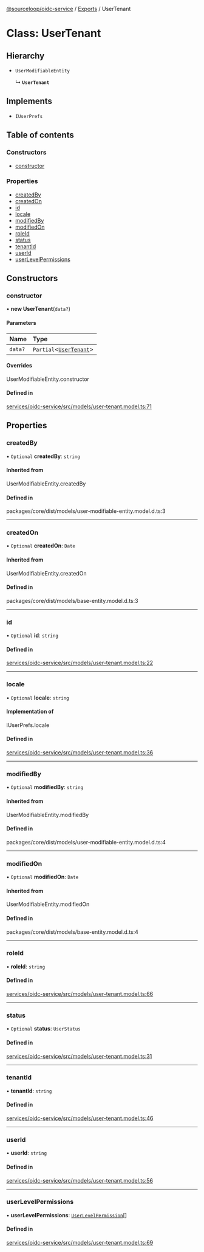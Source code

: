 [@sourceloop/oidc-service](../README.md) / [Exports](../modules.md) / UserTenant

# Class: UserTenant

## Hierarchy

- `UserModifiableEntity`

  ↳ **`UserTenant`**

## Implements

- `IUserPrefs`

## Table of contents

### Constructors

- [constructor](UserTenant.md#constructor)

### Properties

- [createdBy](UserTenant.md#createdby)
- [createdOn](UserTenant.md#createdon)
- [id](UserTenant.md#id)
- [locale](UserTenant.md#locale)
- [modifiedBy](UserTenant.md#modifiedby)
- [modifiedOn](UserTenant.md#modifiedon)
- [roleId](UserTenant.md#roleid)
- [status](UserTenant.md#status)
- [tenantId](UserTenant.md#tenantid)
- [userId](UserTenant.md#userid)
- [userLevelPermissions](UserTenant.md#userlevelpermissions)

## Constructors

### constructor

• **new UserTenant**(`data?`)

#### Parameters

| Name | Type |
| :------ | :------ |
| `data?` | `Partial`<[`UserTenant`](UserTenant.md)\> |

#### Overrides

UserModifiableEntity.constructor

#### Defined in

[services/oidc-service/src/models/user-tenant.model.ts:71](https://github.com/sourcefuse/loopback4-microservice-catalog/blob/77bb890a2/services/oidc-service/src/models/user-tenant.model.ts#L71)

## Properties

### createdBy

• `Optional` **createdBy**: `string`

#### Inherited from

UserModifiableEntity.createdBy

#### Defined in

packages/core/dist/models/user-modifiable-entity.model.d.ts:3

___

### createdOn

• `Optional` **createdOn**: `Date`

#### Inherited from

UserModifiableEntity.createdOn

#### Defined in

packages/core/dist/models/base-entity.model.d.ts:3

___

### id

• `Optional` **id**: `string`

#### Defined in

[services/oidc-service/src/models/user-tenant.model.ts:22](https://github.com/sourcefuse/loopback4-microservice-catalog/blob/77bb890a2/services/oidc-service/src/models/user-tenant.model.ts#L22)

___

### locale

• `Optional` **locale**: `string`

#### Implementation of

IUserPrefs.locale

#### Defined in

[services/oidc-service/src/models/user-tenant.model.ts:36](https://github.com/sourcefuse/loopback4-microservice-catalog/blob/77bb890a2/services/oidc-service/src/models/user-tenant.model.ts#L36)

___

### modifiedBy

• `Optional` **modifiedBy**: `string`

#### Inherited from

UserModifiableEntity.modifiedBy

#### Defined in

packages/core/dist/models/user-modifiable-entity.model.d.ts:4

___

### modifiedOn

• `Optional` **modifiedOn**: `Date`

#### Inherited from

UserModifiableEntity.modifiedOn

#### Defined in

packages/core/dist/models/base-entity.model.d.ts:4

___

### roleId

• **roleId**: `string`

#### Defined in

[services/oidc-service/src/models/user-tenant.model.ts:66](https://github.com/sourcefuse/loopback4-microservice-catalog/blob/77bb890a2/services/oidc-service/src/models/user-tenant.model.ts#L66)

___

### status

• `Optional` **status**: `UserStatus`

#### Defined in

[services/oidc-service/src/models/user-tenant.model.ts:31](https://github.com/sourcefuse/loopback4-microservice-catalog/blob/77bb890a2/services/oidc-service/src/models/user-tenant.model.ts#L31)

___

### tenantId

• **tenantId**: `string`

#### Defined in

[services/oidc-service/src/models/user-tenant.model.ts:46](https://github.com/sourcefuse/loopback4-microservice-catalog/blob/77bb890a2/services/oidc-service/src/models/user-tenant.model.ts#L46)

___

### userId

• **userId**: `string`

#### Defined in

[services/oidc-service/src/models/user-tenant.model.ts:56](https://github.com/sourcefuse/loopback4-microservice-catalog/blob/77bb890a2/services/oidc-service/src/models/user-tenant.model.ts#L56)

___

### userLevelPermissions

• **userLevelPermissions**: [`UserLevelPermission`](UserLevelPermission.md)[]

#### Defined in

[services/oidc-service/src/models/user-tenant.model.ts:69](https://github.com/sourcefuse/loopback4-microservice-catalog/blob/77bb890a2/services/oidc-service/src/models/user-tenant.model.ts#L69)
